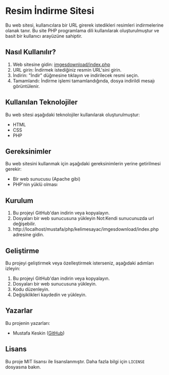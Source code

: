 # Resim İndirme Sitesi

Bu web sitesi, kullanıcılara bir URL girerek istedikleri resimleri indirmelerine olanak tanır. Bu site PHP programlama dili kullanılarak oluşturulmuştur ve basit bir kullanıcı arayüzüne sahiptir.

## Nasıl Kullanılır?

1. Web sitesine gidin: [imgesdownload/index.php](http://localhost/mustafa/php/kelimesayac/imgesdownload/index.php)
2. URL girin: İndirmek istediğiniz resmin URL'sini girin.
3. İndirin: "İndir" düğmesine tıklayın ve indirilecek resmi seçin.
4. Tamamlandı: İndirme işlemi tamamlandığında, dosya indirildi mesajı görüntülenir.

## Kullanılan Teknolojiler

Bu web sitesi aşağıdaki teknolojiler kullanılarak oluşturulmuştur:

- HTML
- CSS
- PHP

## Gereksinimler

Bu web sitesini kullanmak için aşağıdaki gereksinimlerin yerine getirilmesi gerekir:

- Bir web sunucusu (Apache gibi)
- PHP'nin yüklü olması

## Kurulum

1. Bu projeyi GitHub'dan indirin veya kopyalayın.
2. Dosyaları bir web sunucusuna yükleyin Not:Kendi sunucunuzda url değişebilir.
3. http://localhost/mustafa/php/kelimesayac/imgesdownload/index.php adresine gidin.

## Geliştirme

Bu projeyi geliştirmek veya özelleştirmek isterseniz, aşağıdaki adımları izleyin:

1. Bu projeyi GitHub'dan indirin veya kopyalayın.
2. Dosyaları bir web sunucusuna yükleyin.
3. Kodu düzenleyin.
4. Değişiklikleri kaydedin ve yükleyin.

## Yazarlar

Bu projenin yazarları:

- Mustafa Keskin ([GitHub](https://github.com/MustafaKskn))
## Lisans

Bu proje MIT lisansı ile lisanslanmıştır. Daha fazla bilgi için `LICENSE` dosyasına bakın.
